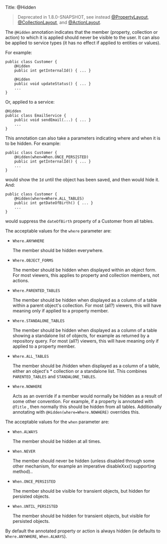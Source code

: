 Title: @Hidden

> Deprecated in 1.8.0-SNAPSHOT, see instead [@PropertyLayout](./PropertyLayout.html),  [@CollectionLayout](./CollectionLayout.html),  and [@ActionLayout](./ActionLayout.html).

The `@Hidden` annotation indicates that the member (property, collection
or action) to which it is applied should never be visible to the user.
It can also be applied to service types (it has no effect if applied to
entities or values).

For example:

    public class Customer {
        @Hidden
        public int getInternalId() { ... }

        @Hidden
        public void updateStatus() { ... }
        ...
    }

Or, applied to a service:

    @Hidden
    public class EmailService {
        public void sendEmail(...) { ... }
        ...
    }

This annotation can also take a parameters indicating where and when it
is to be hidden. For example:

    public class Customer {
        @Hidden(when=When.ONCE_PERSISTED)
        public int getInternalId() { ... }
        ...
    }

would show the `Id` until the object has been saved, and then would hide
it. And:

    public class Customer {
        @Hidden(where=Where.ALL_TABLES)
        public int getDateOfBirth() { ... }
        ...
    }

would suppress the `dateOfBirth` property of a Customer from all tables.

The acceptable values for the `where` parameter are:

-   `Where.ANYWHERE`

    The member should be hidden everywhere.

-   `Where.OBJECT_FORMS`

    The member should be hidden when displayed within an object form.
    For most viewers, this applies to property and collection members,
    not actions.

-   `Where.PARENTED_TABLES`

    The member should be hidden when displayed as a column of a table
    within a parent object's collection. For most (all?) viewers, this
    will have meaning only if applied to a property member.

-   `Where.STANDALONE_TABLES`

    The member should be hidden when displayed as a column of a table
    showing a standalone list of objects, for example as returned by a
    repository query. For most (all?) viewers, this will have meaning
    only if applied to a property member.

-   `Where.ALL_TABLES`

    The member should be /hidden when displayed as a column of a table,
    either an object's \* collection or a standalone list. This combines
    `PARENTED_TABLES` and `STANDALONE_TABLES`.

-   `Where.NOWHERE`

    Acts as an override if a member would normally be hidden as a result
    of some other convention. For example, if a property is annotated
    with `@Title` <!--(see ?)-->, then normally this should be hidden from all
    tables. Additionally annotating with `@Hidden(where=Where.NOWHERE)`
    overrides this.

The acceptable values for the `when` parameter are:

-   `When.ALWAYS`

    The member should be hidden at all times.

-   `When.NEVER`

    The member should never be hidden (unless disabled through some
    other mechanism, for example an imperative disableXxx() supporting
    method)..

-   `When.ONCE_PERSISTED`

    The member should be visible for transient objects, but hidden for
    persisted objects.

-   `When.UNTIL_PERSISTED`

    The member should be hidden for transient objects, but visible for
    persisted objects.

By default the annotated property or action is always hidden (ie
defaults to `Where.ANYWHERE`, `When.ALWAYS`).

